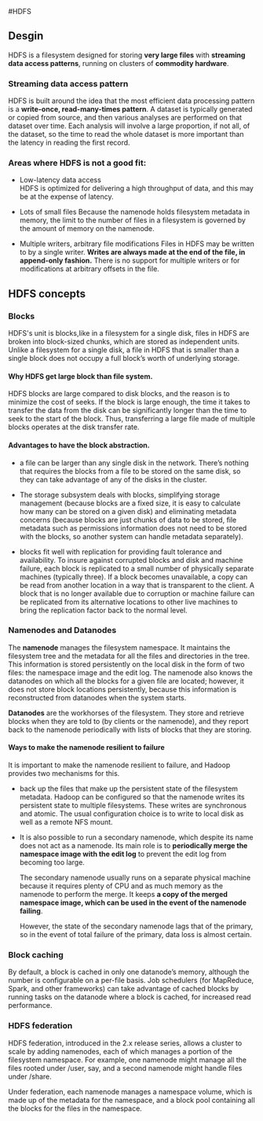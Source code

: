 #HDFS

## Desgin 
HDFS is a filesystem designed for storing **very large files** with **streaming data access patterns**, running on clusters of **commodity hardware**.

### Streaming data access pattern
HDFS is built around the idea that the most efficient data processing pattern is a **write-once, read-many-times pattern**. A dataset is typically generated or copied from source, and then various analyses are performed on that dataset over time. Each analysis will involve a large proportion, if not all, of the dataset, so the time to read the whole dataset is more important than the latency in reading the first record.

### Areas where HDFS is not a good fit:

+	Low-latency data access  
	HDFS is optimized for delivering a high throughput of data, and this may be at the expense of latency.
	
+	Lots of small files
	Because the namenode holds filesystem metadata in memory, the limit to the number of files in a filesystem is governed by the amount of memory on the namenode.
	
+	Multiple writers, arbitrary file modifications
	Files in HDFS may be written to by a single writer. **Writes are always made at the end of the file, in append-only fashion.** There is no support for multiple writers or for modifications at arbitrary offsets in the file.
	
## HDFS concepts

### Blocks
HDFS's unit is blocks,like in a filesystem for a single disk, files in HDFS are broken into block-sized chunks, which are stored as independent units. Unlike a filesystem for a single disk, a file in HDFS that is smaller than a single block does not occupy a full block’s worth of underlying storage.

#### Why HDFS get large block than file system.

HDFS blocks are large compared to disk blocks, and the reason is to minimize the cost of seeks. If the block is large enough, the time it takes to transfer the data from the disk can be significantly longer than the time to seek to the start of the block. Thus, transferring a large file made of multiple blocks operates at the disk transfer rate.

#### Advantages to have the block abstraction.

+	a file can be larger than any single disk in the network. There’s nothing that requires the blocks from a file to be stored on the same disk, so they can take advantage of any of the disks in the cluster.

+	The storage subsystem deals with blocks, simplifying storage management (because blocks are a fixed size, it is easy to calculate how many can be stored on a given disk) and eliminating metadata concerns (because blocks are just chunks of data to be stored, file metadata such as permissions information does not need to be stored with the blocks, so another system can handle metadata separately).

+	blocks fit well with replication for providing fault tolerance and availability. To insure against corrupted blocks and disk and machine failure, each block is replicated to a small number of physically separate machines (typically three). If a block becomes unavailable, a copy can be read from another location in a way that is transparent to the client. A block that is no longer available due to corruption or machine failure can be replicated from its alternative locations to other live machines to bring the replication factor back to the normal level.

### Namenodes and Datanodes

The **namenode** manages the filesystem namespace. It maintains the filesystem tree and the metadata for all the files and directories in the tree. This information is stored persistently on the local disk in the form of two files: the namespace image and the edit log. The namenode also knows the datanodes on which all the blocks for a given file are located; however, it does not store block locations persistently, because this information is reconstructed from datanodes when the system starts.

**Datanodes** are the workhorses of the filesystem. They store and retrieve blocks when they are told to (by clients or the namenode), and they report back to the namenode periodically with lists of blocks that they are storing.

#### Ways to make the namenode resilient to failure
It is important to make the namenode resilient to failure, and Hadoop provides two mechanisms for this.

+	back up the files that make up the persistent state of the filesystem metadata. Hadoop can be configured so that the namenode writes its persistent state to multiple filesystems. These writes are synchronous and atomic. The usual configuration choice is to write to local disk as well as a remote NFS mount.

+	It is also possible to run a secondary namenode, which despite its name does not act as a namenode. Its main role is to **periodically merge the namespace image with the edit log** to prevent the edit log from becoming too large.

	The secondary namenode usually runs on a separate physical machine because it requires plenty of CPU and as much memory as the namenode to perform the merge. It keeps **a copy of the merged namespace image, which can be used in the event of the namenode failing**.
	
	However, the state of the secondary namenode lags that of the primary, so in the event of total failure of the primary, data loss is almost certain.
	
### Block caching

By default, a block is cached in only one datanode’s memory, although the number is configurable on a per-file basis. Job schedulers (for MapReduce, Spark, and other frameworks) can take advantage of cached blocks by running tasks on the datanode where a block is cached, for increased read performance. 

### HDFS federation
HDFS federation, introduced in the 2.x release series, allows a cluster to scale by adding namenodes, each of which manages a portion of the filesystem namespace. For example, one namenode might manage all the files rooted under /user, say, and a second namenode might handle files under /share.

Under federation, each namenode manages a namespace volume, which is made up of the metadata for the namespace, and a block pool containing all the blocks for the files in the namespace.